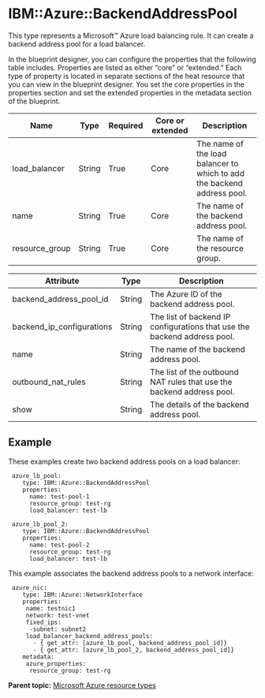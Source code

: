 # IBM::Azure::BackendAddressPool

This type represents a Microsoft™ Azure load balancing rule. It can create a backend address pool for a load balancer.

In the blueprint designer, you can configure the properties that the following table includes. Properties are listed as either “core” or “extended.” Each type of property is located in separate sections of the heat resource that you can view in the blueprint designer. You set the core properties in the properties section and set the extended properties in the metadata section of the blueprint.

|Name|Type|Required|Core or extended|Description|
|----|----|--------|----------------|-----------|
|load\_balancer|String|True|Core|The name of the load balancer to which to add the backend address pool.|
|name|String|True|Core|The name of the backend address pool.|
|resource\_group|String|True|Core|The name of the resource group.|

|Attribute|Type|Description|
|---------|----|-----------|
|backend\_address\_pool\_id|String|The Azure ID of the backend address pool.|
|backend\_ip\_configurations|String|The list of backend IP configurations that use the backend address pool.|
|name|String|The name of the backend address pool.|
|outbound\_nat\_rules|String|The list of the outbound NAT rules that use the backend address pool.|
|show|String|The details of the backend address pool.|

## Example

These examples create two backend address pools on a load balancer:

```
 azure_lb_pool:
    type: IBM::Azure::BackendAddressPool
    properties:
      name: test-pool-1
      resource_group: test-rg
      load_balancer: test-lb
```

```
 azure_lb_pool_2:
    type: IBM::Azure::BackendAddressPool
    properties:
      name: test-pool-2
      resource_group: test-rg
      load_balancer: test-lb
```

This example associates the backend address pools to a network interface:

```
 azure_nic:
    type: IBM::Azure::NetworkInterface
    properties: 
     name: testnic1
     network: test-vnet
     fixed_ips:
      -subnet: subnet2
     load_balancer_backend_address_pools:
       - { get_attr: [azure_lb_pool, backend_address_pool_id]}
       - { get_attr: [azure_lb_pool_2, backend_address_pool_id]}
    metadata:
     azure_properties:
      resource_group: test-rg
```

**Parent topic:** [Microsoft Azure resource types](../../com.edt.heat.reference.doc/topics/ref_heat_types_azure_ov.md)

